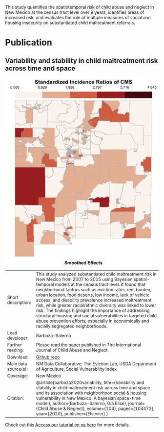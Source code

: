 This study quantifies the spatiotemporal risk of child abuse and neglect in New Mexico at the census tract level over 9 years, identifies areas of increased risk, and evaluates the role of multiple measures of social and housing insecurity on substantiated child maltreatment referrals.

# Publication

## Variability and stability in child maltreatment risk across time and space

![](featured.jpg)

| | |
| ------------------| ------------------------------ |
| Short description: | This study analyzed substantiated child maltreatment risk in New Mexico from 2007 to 2015 using Bayesian spatial-temporal models at the census tract level. It found that neighborhood factors such as eviction rates, rent burden, urban location, food deserts, low income, lack of vehicle access, and disability prevalence increased maltreatment risk, while greater racial/ethnic diversity was linked to lower risk. The findings highlight the importance of addressing structural housing and social vulnerabilities in targeted child abuse prevention efforts, especially in economically and racially segregated neighborhoods. |
| Lead developer: | Barboza-Salerno |
| Further reading: | Please read the [paper](https://www-sciencedirect-com.proxy.lib.ohio-state.edu/science/article/pii/S0145213420301277) published in The International Journal of Child Abuse and Neglect |
| Download: | [<i class="fab fa-github"></i> Github repo]() |
| Main data source(s): | NM Data Collaborative; The Eviction Lab, USDA Department of Agriculture, Social Vulnerability Index |
| Coverage: | New Mexico | 
| Citation: | @article{barboza2020variability,   title={Variability and stability in child maltreatment risk across time and space and its association with neighborhood social \& housing vulnerability in New Mexico: A bayesian space-time model},   author={Barboza-Salerno, Gia Elise},   journal={Child Abuse \& Neglect},   volume={104},   pages={104472},   year={2020},   publisher={Elsevier} } |

Check out this [Access our tutorial on na here](/lab/markdown/spatialaccess.html) for more details.


